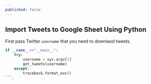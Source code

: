 ```yaml
---
published: false
---
```

## Import Tweets to Google Sheet Using Python

First pass Twitter `username` that you need to downlaod tweets.

```python
if __name__=="__main__":
    try:
        username = sys.argv[1]
        get_tweets(username)
    except:
        traceback.format_exc()
```.
